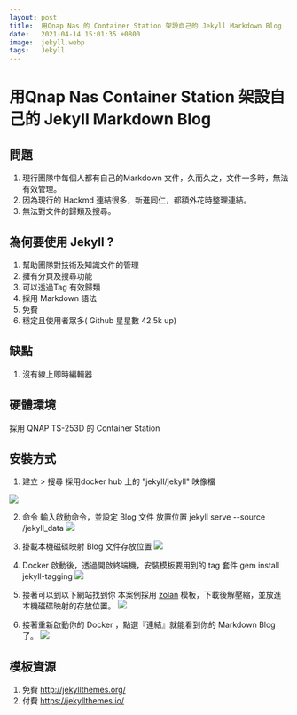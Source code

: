 ```yaml
---
layout: post
title:  用Qnap Nas 的 Container Station 架設自己的 Jekyll Markdown Blog
date:   2021-04-14 15:01:35 +0800
image:  jekyll.webp
tags:   Jekyll
---
```

# 用Qnap Nas Container Station 架設自己的 Jekyll Markdown Blog

## 問題

1. 現行團隊中每個人都有自己的Markdown 文件，久而久之，文件一多時，無法有效管理。
2. 因為現行的 Hackmd 連結很多，新進同仁，都額外花時整理連結。
3. 無法對文件的歸類及搜尋。

## 為何要使用 Jekyll ?
1. 幫助團隊對技術及知識文件的管理
2. 擁有分頁及搜尋功能
3. 可以透過Tag 有效歸類
4. 採用 Markdown 語法
5. 免費
6. 穩定且使用者眾多( Github 星星數 42.5k up)

## 缺點
1. 沒有線上即時編輯器

## 硬體環境
採用 QNAP TS-253D 的 Container Station

## 安裝方式
1. 建立 > 搜尋 採用docker hub 上的 "jekyll/jekyll" 映像檔

![](https://i.imgur.com/IPIukyZ.webp)

2. 命令 輸入啟動命令，並設定 Blog 文件 放置位置
jekyll serve --source /jekyll_data
![](https://i.imgur.com/gkgDX8d.webp)

3. 掛載本機磁碟映射 Blog 文件存放位置
![](https://i.imgur.com/GxGj8CM.webp)

4. Docker 啟動後，透過開啟終端機，安裝模板要用到的 tag 套件
gem install jekyll-tagging
![](https://i.imgur.com/NioErlz.webp)

5. 接著可以到以下網站找到你
本案例採用 [zolan](http://jekyllthemes.org/themes/zolan/) 模板，下載後解壓縮，並放進本機磁碟映射的存放位置。
![](https://i.imgur.com/wmHB3rr.webp)

6. 接著重新啟動你的 Docker ，點選『連結』就能看到你的 Markdown  Blog 了。
![](https://i.imgur.com/kH1RMX1.webp)

## 模板資源
1. 免費
http://jekyllthemes.org/
2. 付費
https://jekyllthemes.io/

